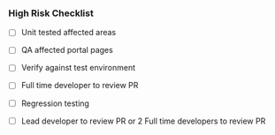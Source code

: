 ### High Risk Checklist

* [ ] Unit tested affected areas
* [ ] QA affected portal pages
* [ ] Verify against test environment

* [ ] Full time developer to review PR
* [ ] Regression testing

* [ ] Lead developer to review PR or 2 Full time developers to review PR
